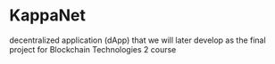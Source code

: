 # KappaNet
 decentralized application (dApp) that we will later develop as the final project for Blockchain Technologies 2 course
